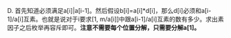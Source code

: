 D. 首先知道必须满足a[i]|a[i-1]。然后假设b[i]=a[i]\*d[i]，那么d[i]必须和a[i-1]/a[i]互素。也就是说对于i要求[1, m/a[i]]中跟a[i-1]/a[i]互素的数有多少。求出素因子之后枚举再容斥即可。**注意不需要每个位置分解，只需要分解a[1]。**

